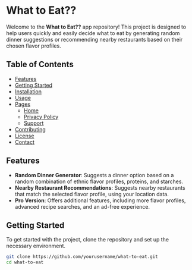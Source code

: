 # What to Eat??

Welcome to the **What to Eat??** app repository! This project is designed to help users quickly and easily decide what to eat by generating random dinner suggestions or recommending nearby restaurants based on their chosen flavor profiles.

## Table of Contents

- [Features](#features)
- [Getting Started](#getting-started)
- [Installation](#installation)
- [Usage](#usage)
- [Pages](#pages)
  - [Home](#home)
  - [Privacy Policy](#privacy-policy)
  - [Support](#support)
- [Contributing](#contributing)
- [License](#license)
- [Contact](#contact)

## Features

- **Random Dinner Generator**: Suggests a dinner option based on a random combination of ethnic flavor profiles, proteins, and starches.
- **Nearby Restaurant Recommendations**: Suggests nearby restaurants that match the selected flavor profile, using your location data.
- **Pro Version**: Offers additional features, including more flavor profiles, advanced recipe searches, and an ad-free experience.

## Getting Started

To get started with the project, clone the repository and set up the necessary environment.

```bash
git clone https://github.com/yourusername/what-to-eat.git
cd what-to-eat
